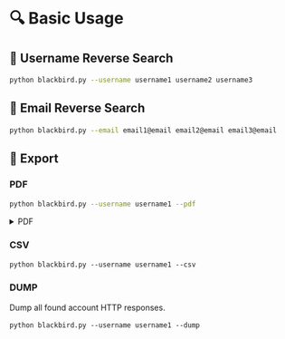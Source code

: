 # 🔍 Basic Usage

## 👤 Username Reverse Search&#x20;

```bash
python blackbird.py --username username1 username2 username3
```

## 📧 Email Reverse Search&#x20;

```bash
python blackbird.py --email email1@email email2@email email3@email
```

## 📁 Export

### PDF

```bash
python blackbird.py --username username1 --pdf
```

<details>

<summary>PDF</summary>

<img src=".gitbook/assets/blackbird_report_pdf_results.png" alt="" data-size="original">

</details>

### CSV

```
python blackbird.py --username username1 --csv
```

### DUMP

Dump all found account HTTP responses.

```
python blackbird.py --username username1 --dump
```
